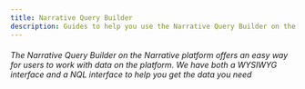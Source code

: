 ```yaml
---
title: Narrative Query Builder
description: Guides to help you use the Narrative Query Builder on the Narrative platform.
---
```


###### The Narrative Query Builder on the Narrative platform offers an easy way for users to work with data on the platform.  We have both a WYSIWYG interface and a NQL interface to help you get the data you need
